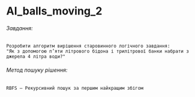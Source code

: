# AI_balls_moving_2


###### Завдання:
	Розробити алгоритм вирішення старовинного логічного завдання:
	"Як з допомогою п’яти літрового бідона і трилітрової банки набрати з джерела 4 літра води?"


###### Метод пошуку рішення:
	RBFS – Рекурсивний пошук за першим найкращим збігом 
